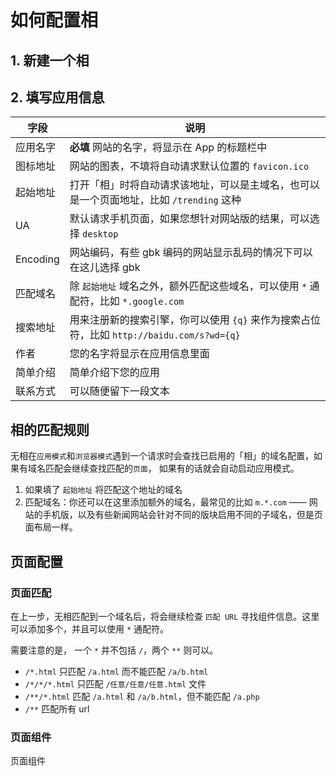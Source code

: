 
# 如何配置相


## 1. 新建一个相


## 2. 填写应用信息

| 字段   | 说明 |
| ----- | ---- |
| 应用名字  | **必填** 网站的名字，将显示在 App 的标题栏中 | 
| 图标地址  | 网站的图表，不填将自动请求默认位置的 `favicon.ico` | 
| 起始地址  | 打开「相」时将自动请求该地址，可以是主域名，也可以是一个页面地址，比如 `/trending` 这种 | 
| UA      | 默认请求手机页面，如果您想针对网站版的结果，可以选择 `desktop` | 
| Encoding  | 网站编码，有些 gbk 编码的网站显示乱码的情况下可以在这儿选择 gbk | 
| 匹配域名   | 除 `起始地址` 域名之外，额外匹配这些域名，可以使用 `*` 通配符，比如 `*.google.com` |
| 搜索地址   | 用来注册新的搜索引擎，你可以使用 `{q}` 来作为搜索占位符，比如 `http://baidu.com/s?wd={q}` |
| 作者   | 您的名字将显示在应用信息里面 |
| 简单介绍   | 简单介绍下您的应用 |
| 联系方式   | 可以随便留下一段文本 |



## 相的匹配规则

无相在`应用模式`和`浏览器模式`遇到一个请求时会查找已启用的「相」的域名配置，如果有域名匹配会继续查找匹配的`页面`，
如果有的话就会自动启动应用模式。

1. 如果填了 `起始地址` 将匹配这个地址的域名
2. 匹配域名：你还可以在这里添加额外的域名，最常见的比如 `m.*.com` —— 网站的手机版，以及有些新闻网站会针对不同的版块启用不同的子域名，但是页面布局一样。



## 页面配置

### 页面匹配

在上一步，无相匹配到一个域名后，将会继续检查 `匹配 URL` 寻找组件信息。这里可以添加多个，并且可以使用 `*` 通配符。


需要注意的是， 一个 `*`  并不包括 `/`，两个 `**` 则可以。

- `/*.html` 只匹配 `/a.html` 而不能匹配 `/a/b.html`
- `/*/*/*.html` 只匹配 `/任意/任意/任意.html` 文件
- `/**/*.html` 匹配 `/a.html` 和 `/a/b.html`，但不能匹配 `/a.php`
- `/**` 匹配所有 url


### 页面组件 

页面组件